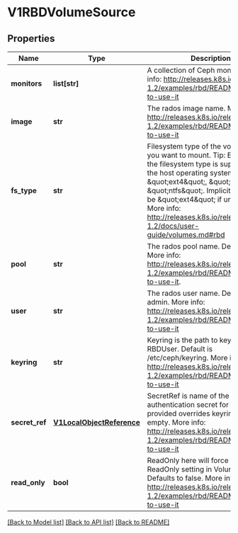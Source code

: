 # V1RBDVolumeSource

## Properties
Name | Type | Description | Notes
------------ | ------------- | ------------- | -------------
**monitors** | **list[str]** | A collection of Ceph monitors. More info: http://releases.k8s.io/release-1.2/examples/rbd/README.md#how-to-use-it | 
**image** | **str** | The rados image name. More info: http://releases.k8s.io/release-1.2/examples/rbd/README.md#how-to-use-it | 
**fs_type** | **str** | Filesystem type of the volume that you want to mount. Tip: Ensure that the filesystem type is supported by the host operating system. Examples: \&quot;ext4\&quot;, \&quot;xfs\&quot;, \&quot;ntfs\&quot;. Implicitly inferred to be \&quot;ext4\&quot; if unspecified. More info: http://releases.k8s.io/release-1.2/docs/user-guide/volumes.md#rbd | [optional] 
**pool** | **str** | The rados pool name. Default is rbd. More info: http://releases.k8s.io/release-1.2/examples/rbd/README.md#how-to-use-it. | 
**user** | **str** | The rados user name. Default is admin. More info: http://releases.k8s.io/release-1.2/examples/rbd/README.md#how-to-use-it | 
**keyring** | **str** | Keyring is the path to key ring for RBDUser. Default is /etc/ceph/keyring. More info: http://releases.k8s.io/release-1.2/examples/rbd/README.md#how-to-use-it | 
**secret_ref** | [**V1LocalObjectReference**](V1LocalObjectReference.md) | SecretRef is name of the authentication secret for RBDUser. If provided overrides keyring. Default is empty. More info: http://releases.k8s.io/release-1.2/examples/rbd/README.md#how-to-use-it | 
**read_only** | **bool** | ReadOnly here will force the ReadOnly setting in VolumeMounts. Defaults to false. More info: http://releases.k8s.io/release-1.2/examples/rbd/README.md#how-to-use-it | [optional] 

[[Back to Model list]](../README.md#documentation-for-models) [[Back to API list]](../README.md#documentation-for-api-endpoints) [[Back to README]](../README.md)


